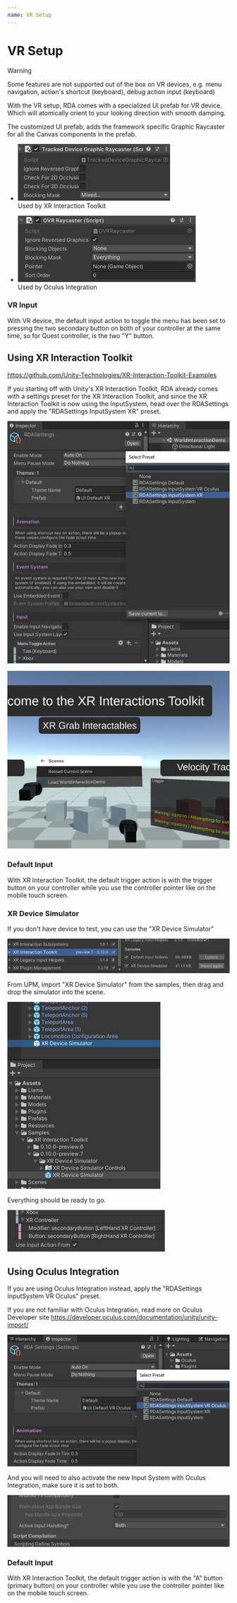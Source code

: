 ```yaml
---
name: VR Setup
---
```


# VR Setup

> [!WARNING]
> Some features are not supported out of the box on VR devices, e.g. menu navigation, action's shortcut (keyboard), debug action input (keyboard)

With the VR setup, RDA comes with a specialized UI prefab for VR device. Which will atomically orient to your looking direction with smooth damping.

The customized UI prefab, adds the framework specific Graphic Raycaster for all the Canvas components in the prefab.

- ![](../images/2020-12-06-15-39-31.png)<br/>Used by XR Interaction Toolkit

- ![](../images/2020-12-06-15-45-00.png)<br/>Used by Oculus Integration

### VR Input

With VR device, the default input action to toggle the menu has been set to pressing the two secondary button on both of your controller at the same time, so for Quest controller, is the two "Y" button.

## Using XR Interaction Toolkit

https://github.com/Unity-Technologies/XR-Interaction-Toolkit-Examples

If you starting off with Unity's XR Interaction Toolkit, RDA already comes with a settings preset for the XR Interaction Toolkit, and since the XR Interaction Toolkit is now using the InputSystem, head over the RDASettings and apply the "RDASettings InputSystem XR" preset.

![](../images/2020-12-06-15-18-47.png)

![](../images/2020-12-06-15-21-20.png)

### Default Input

With XR Interaction Toolkit, the default trigger action is with the trigger button on your controller while you use the controller pointer like on the mobile touch screen.

### XR Device Simulator

If you don't have device to test, you can use the "XR Device Simulator"

![](../images/2020-12-06-15-26-58.png)

From UPM, import "XR Device Simulator" from the samples, then drag and drop the simulator into the scene. 

![](../images/2020-12-06-15-27-40.png)

Everything should be ready to go.

![](../images/2020-12-06-15-28-56.png)

## Using Oculus Integration

If you are using Oculus Integration instead, apply the "RDASettings InputSystem VR Oculus" preset.

If you are not familiar with Oculus Integration, read more on Oculus Developer site https://developer.oculus.com/documentation/unity/unity-import/

![](../images/2020-12-06-15-42-20.png)

And you will need to also activate the new Input System with Oculus Integration, make sure it is set to both.

![](../images/2020-12-06-15-43-29.png)

### Default Input

With XR Interaction Toolkit, the default trigger action is with the "A" button (primary button) on your controller while you use the controller pointer like on the mobile touch screen.